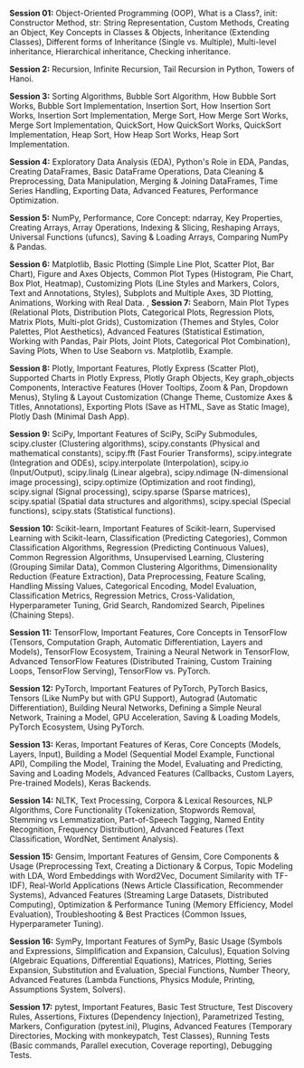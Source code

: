 **Session 01:** Object-Oriented Programming (OOP), What is a Class?, init: Constructor Method, str: String Representation, Custom Methods, Creating an Object, Key Concepts in Classes & Objects, Inheritance (Extending Classes), Different forms of Inheritance (Single vs. Multiple), Multi-level inheritance, Hierarchical inheritance, Checking inheritance.

**Session 2:** Recursion, Infinite Recursion, Tail Recursion in Python, Towers of Hanoi.

**Session 3:** Sorting Algorithms, Bubble Sort Algorithm, How Bubble Sort Works, Bubble Sort Implementation, Insertion Sort, How Insertion Sort Works, Insertion Sort Implementation, Merge Sort, How Merge Sort Works, Merge Sort Implementation, QuickSort, How QuickSort Works, QuickSort Implementation, Heap Sort, How Heap Sort Works, Heap Sort Implementation.

**Session 4:** Exploratory Data Analysis (EDA), Python's Role in EDA, Pandas, Creating DataFrames, Basic DataFrame Operations, Data Cleaning & Preprocessing, Data Manipulation, Merging & Joining DataFrames, Time Series Handling, Exporting Data, Advanced Features, Performance Optimization.

**Session 5:** NumPy, Performance, Core Concept: ndarray, Key Properties, Creating Arrays, Array Operations, Indexing & Slicing, Reshaping Arrays, Universal Functions (ufuncs), Saving & Loading Arrays, Comparing NumPy & Pandas.

**Session 6:** Matplotlib, Basic Plotting (Simple Line Plot, Scatter Plot, Bar Chart), Figure and Axes Objects, Common Plot Types (Histogram, Pie Chart, Box Plot, Heatmap), Customizing Plots (Line Styles and Markers, Colors, Text and Annotations, Styles), Subplots and Multiple Axes, 3D Plotting, Animations, Working with Real Data.
, 
**Session 7:** Seaborn, Main Plot Types (Relational Plots, Distribution Plots, Categorical Plots, Regression Plots, Matrix Plots, Multi-plot Grids), Customization (Themes and Styles, Color Palettes, Plot Aesthetics), Advanced Features (Statistical Estimation, Working with Pandas, Pair Plots, Joint Plots, Categorical Plot Combination), Saving Plots, When to Use Seaborn vs. Matplotlib, Example.

**Session 8:** Plotly, Important Features, Plotly Express (Scatter Plot), Supported Charts in Plotly Express, Plotly Graph Objects, Key graph_objects Components, Interactive Features (Hover Tooltips, Zoom & Pan, Dropdown Menus), Styling & Layout Customization (Change Theme, Customize Axes & Titles, Annotations), Exporting Plots (Save as HTML, Save as Static Image), Plotly Dash (Minimal Dash App). 

**Session 9:** SciPy, Important Features of SciPy, SciPy Submodules, scipy.cluster (Clustering algorithms), scipy.constants (Physical and mathematical constants), scipy.fft (Fast Fourier Transforms), scipy.integrate (Integration and ODEs), scipy.interpolate (Interpolation), scipy.io (Input/Output), scipy.linalg (Linear algebra), scipy.ndimage (N-dimensional image processing), scipy.optimize (Optimization and root finding), scipy.signal (Signal processing), scipy.sparse (Sparse matrices), scipy.spatial (Spatial data structures and algorithms), scipy.special (Special functions), scipy.stats (Statistical functions).

**Session 10:** Scikit-learn, Important Features of Scikit-learn, Supervised Learning with Scikit-learn, Classification (Predicting Categories), Common Classification Algorithms, Regression (Predicting Continuous Values), Common Regression Algorithms, Unsupervised Learning, Clustering (Grouping Similar Data), Common Clustering Algorithms, Dimensionality Reduction (Feature Extraction), Data Preprocessing, Feature Scaling, Handling Missing Values, Categorical Encoding, Model Evaluation, Classification Metrics, Regression Metrics, Cross-Validation, Hyperparameter Tuning, Grid Search, Randomized Search, Pipelines (Chaining Steps).

**Session 11:** TensorFlow, Important Features, Core Concepts in TensorFlow (Tensors, Computation Graph, Automatic Differentiation, Layers and Models), TensorFlow Ecosystem, Training a Neural Network in TensorFlow, Advanced TensorFlow Features (Distributed Training, Custom Training Loops, TensorFlow Serving), TensorFlow vs. PyTorch. 

**Session 12:** PyTorch, Important Features of PyTorch, PyTorch Basics, Tensors (Like NumPy but with GPU Support), Autograd (Automatic Differentiation), Building Neural Networks, Defining a Simple Neural Network, Training a Model, GPU Acceleration, Saving & Loading Models, PyTorch Ecosystem, Using PyTorch.

**Session 13:** Keras, Important Features of Keras, Core Concepts (Models, Layers, Input), Building a Model (Sequential Model Example, Functional API), Compiling the Model, Training the Model, Evaluating and Predicting, Saving and Loading Models, Advanced Features (Callbacks, Custom Layers, Pre-trained Models), Keras Backends. 

**Session 14:** NLTK, Text Processing, Corpora & Lexical Resources, NLP Algorithms, Core Functionality (Tokenization, Stopwords Removal, Stemming vs Lemmatization, Part-of-Speech Tagging, Named Entity Recognition, Frequency Distribution), Advanced Features (Text Classification, WordNet, Sentiment Analysis). 

**Session 15:** Gensim, Important Features of Gensim, Core Components & Usage (Preprocessing Text, Creating a Dictionary & Corpus, Topic Modeling with LDA, Word Embeddings with Word2Vec, Document Similarity with TF-IDF), Real-World Applications (News Article Classification, Recommender Systems), Advanced Features (Streaming Large Datasets, Distributed Computing), Optimization & Performance Tuning (Memory Efficiency, Model Evaluation), Troubleshooting & Best Practices (Common Issues, Hyperparameter Tuning).

**Session 16:** SymPy, Important Features of SymPy, Basic Usage (Symbols and Expressions, Simplification and Expansion, Calculus), Equation Solving (Algebraic Equations, Differential Equations), Matrices, Plotting, Series Expansion, Substitution and Evaluation, Special Functions, Number Theory, Advanced Features (Lambda Functions, Physics Module, Printing, Assumptions System, Solvers).

**Session 17:** pytest, Important Features, Basic Test Structure, Test Discovery Rules, Assertions, Fixtures (Dependency Injection), Parametrized Testing, Markers, Configuration (pytest.ini), Plugins, Advanced Features (Temporary Directories, Mocking with monkeypatch, Test Classes), Running Tests (Basic commands, Parallel execution, Coverage reporting), Debugging Tests. 
